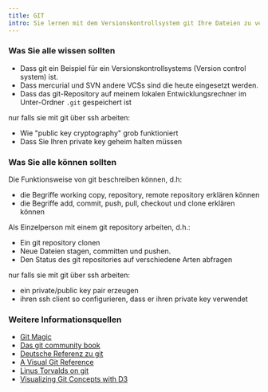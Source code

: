 ```yaml
---
title: GIT
intro: Sie lernen mit dem Versionskontrollsystem git Ihre Dateien zu verwalten.
---
```


### Was Sie alle wissen sollten

* Dass git ein Beispiel für ein Versionskontrollsystems (Version control system) ist.
* Dass mercurial und SVN andere VCSs sind die heute eingesetzt werden.
* Dass das git-Repository auf meinem lokalen Entwicklungsrechner im Unter-Ordner `.git` gespeichert ist

nur falls sie mit git über ssh arbeiten:

* Wie "public key cryptography" grob funktioniert
* Dass Sie Ihren private key geheim halten müssen

### Was Sie alle können sollten

Die Funktionsweise von git beschreiben können, d.h:

* die Begriffe working copy, repository, remote repository erklären können
* die Begriffe add, commit, push, pull, checkout und clone erklären können

Als Einzelperson mit einem git repository arbeiten, d.h.:

* Ein git repository clonen
* Neue Dateien stagen, committen und pushen.
* Den Status des git repositories auf verschiedene Arten abfragen

nur falls sie mit git über ssh arbeiten:

* ein private/public key pair erzeugen
* ihren ssh client so configurieren, dass er ihren private key verwendet


### Weitere Informationsquellen

* [Git Magic](http://www-cs-students.stanford.edu/~blynn/gitmagic/intl/de/)
* [Das git community book](http://book.git-scm.com/)
* [Deutsche Referenz zu git](http://weinimo.de/Git-Hilfen/)
* [A Visual Git Reference](http://marklodato.github.com/visual-git-guide/index-en.html)
* [Linus Torvalds on git](https://www.youtube.com/watch?v=4XpnKHJAok8)
* [Visualizing Git Concepts with D3](http://onlywei.github.io/explain-git-with-d3/)
